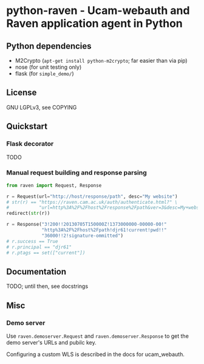 # python-raven - Ucam-webauth and Raven application agent in Python

## Python dependencies

 - M2Crypto (`apt-get install python-m2crypto`; far easier than via pip)
 - nose (for unit testing only)
 - flask (for `simple_demo/`)

## License

GNU LGPLv3, see COPYING

## Quickstart

### Flask decorator

TODO

### Manual request building and response parsing

```python
from raven import Request, Response

r = Request(url="http://host/response/path", desc="My website")
# str(r) == "https://raven.cam.ac.uk/auth/authenticate.html?" \
#           "url=http%3A%2F%2Fhost%2Fresponse%2Fpath&ver=3&desc=My+website"
redirect(str(r))

r = Response("3!200!!20130705T150000Z!1373000000-00000-00!"
             "http%3A%2F%2Fhost%2Fpath!djr61!current!pwd!!"
             "36000!!2!signature-ommitted")
# r.success == True
# r.principal == "djr61"
# r.ptags == set(["current"])
```

## Documentation

TODO; until then, see docstrings

## Misc

### Demo server

Use `raven.demoserver.Request` and `raven.demoserver.Response` to get the
demo server's URLs and pubilc key.

Configuring a custom WLS is described in the docs for ucam_webauth.

